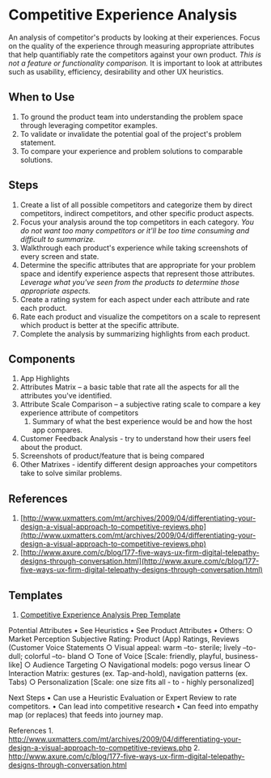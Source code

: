 # Competitive Experience Analysis
An analysis of competitor's products by looking at their experiences. Focus on the quality of the experience through measuring appropriate attributes that help quantifiably rate the competitors against your own product. _This is not a feature or functionality comparison._ It is important to look at attributes such as usability, efficiency, desirability and other UX heuristics.

## When to Use
1. To ground the product team into understanding the problem space through leveraging competitor examples.
2. To validate or invalidate the potential goal of the project's problem statement.
3. To compare your experience and problem solutions to comparable solutions.

## Steps
1. Create a list of all possible competitors and categorize them by direct competitors, indirect competitors, and other specific product aspects.
2. Focus your analysis around the top competitors in each category. _You do not want too many competitors or it'll be too time consuming and difficult to summarize._
3. Walkthrough each product's experience while taking screenshots of every screen and state.
4. Determine the specific attributes that are appropriate for your problem space and identify experience aspects that represent those attributes. _Leverage what you've seen from the products to determine those appropriate aspects._
5. Create a rating system for each aspect under each attribute and rate each product.
6. Rate each product and visualize the competitors on a scale to represent which product is better at the specific attribute.
7. Complete the analysis by summarizing highlights from each product.

## Components
1. App Highlights
2. Attributes Matrix – a basic table that rate all the aspects for all the attributes you've identified.
3. Attribute Scale Comparison – a subjective rating scale to compare a key experience attribute of competitors
    1. Summary of what the best experience would be and how the host app compares.
4. Customer Feedback Analysis - try to understand how their users feel about the product.
5. Screenshots of product/feature that is being compared
6. Other Matrixes - identify different design approaches your competitors take to solve similar problems.

## References
1. [http://www.uxmatters.com/mt/archives/2009/04/differentiating-your-design-a-visual-approach-to-competitive-reviews.php](http://www.uxmatters.com/mt/archives/2009/04/differentiating-your-design-a-visual-approach-to-competitive-reviews.php)
2. [http://www.axure.com/c/blog/177-five-ways-ux-firm-digital-telepathy-designs-through-conversation.html](http://www.axure.com/c/blog/177-five-ways-ux-firm-digital-telepathy-designs-through-conversation.html)

## Templates
1. [Competitive Experience Analysis Prep Template](https://docs.google.com/document/d/1PWfIkR7PdGlqfF3LUfyKpX6yPU3VwLjaMaeiUMMlgsU/edit?usp=sharing)







Potential Attributes
	• See Heuristics
	• See Product Attributes
	• Others:
		○ Market Perception Subjective Rating: Product (App) Ratings, Reviews (Customer Voice Statements
		○ Visual appeal: warm –to- sterile; lively –to- dull; colorful –to- bland
		○ Tone of Voice [Scale: friendly, playful,  business-like]
		○ Audience Targeting
		○ Navigational models: pogo versus linear
		○ Interaction Matrix: gestures (ex. Tap-and-hold), navigation patterns (ex. Tabs)
		○ Personalization [Scale: one size fits all - to - highly personalized]
	
Next Steps
	• Can use a Heuristic Evaluation or Expert Review to rate competitors.
	• Can lead into competitive research 
	• Can feed into empathy map (or replaces) that feeds into journey map.

References
	1. http://www.uxmatters.com/mt/archives/2009/04/differentiating-your-design-a-visual-approach-to-competitive-reviews.php
	2. http://www.axure.com/c/blog/177-five-ways-ux-firm-digital-telepathy-designs-through-conversation.html 
